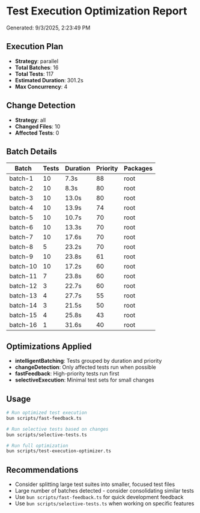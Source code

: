 # Test Execution Optimization Report

Generated: 9/3/2025, 2:23:49 PM

## Execution Plan

- **Strategy**: parallel
- **Total Batches**: 16
- **Total Tests**: 117
- **Estimated Duration**: 301.2s
- **Max Concurrency**: 4

## Change Detection

- **Strategy**: all
- **Changed Files**: 10
- **Affected Tests**: 0

## Batch Details

| Batch | Tests | Duration | Priority | Packages |
|-------|-------|----------|----------|----------|
| batch-1 | 10 | 7.3s | 88 | root |
| batch-2 | 10 | 8.3s | 80 | root |
| batch-3 | 10 | 13.0s | 80 | root |
| batch-4 | 10 | 13.9s | 74 | root |
| batch-5 | 10 | 10.7s | 70 | root |
| batch-6 | 10 | 13.3s | 70 | root |
| batch-7 | 10 | 17.6s | 70 | root |
| batch-8 | 5 | 23.2s | 70 | root |
| batch-9 | 10 | 23.8s | 61 | root |
| batch-10 | 10 | 17.2s | 60 | root |
| batch-11 | 7 | 23.8s | 60 | root |
| batch-12 | 3 | 22.7s | 60 | root |
| batch-13 | 4 | 27.7s | 55 | root |
| batch-14 | 3 | 21.5s | 50 | root |
| batch-15 | 4 | 25.8s | 43 | root |
| batch-16 | 1 | 31.6s | 40 | root |

## Optimizations Applied

- **intelligentBatching**: Tests grouped by duration and priority
- **changeDetection**: Only affected tests run when possible
- **fastFeedback**: High-priority tests run first
- **selectiveExecution**: Minimal test sets for small changes

## Usage

```bash
# Run optimized test execution
bun scripts/fast-feedback.ts

# Run selective tests based on changes
bun scripts/selective-tests.ts

# Run full optimization
bun scripts/test-execution-optimizer.ts
```

## Recommendations

- Consider splitting large test suites into smaller, focused test files
- Large number of batches detected - consider consolidating similar tests
- Use `bun scripts/fast-feedback.ts` for quick development feedback
- Use `bun scripts/selective-tests.ts` when working on specific features
